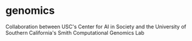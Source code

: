 # genomics
Collaboration between USC's Center for AI in Society and the University of Southern California's Smith Computational Genomics Lab

